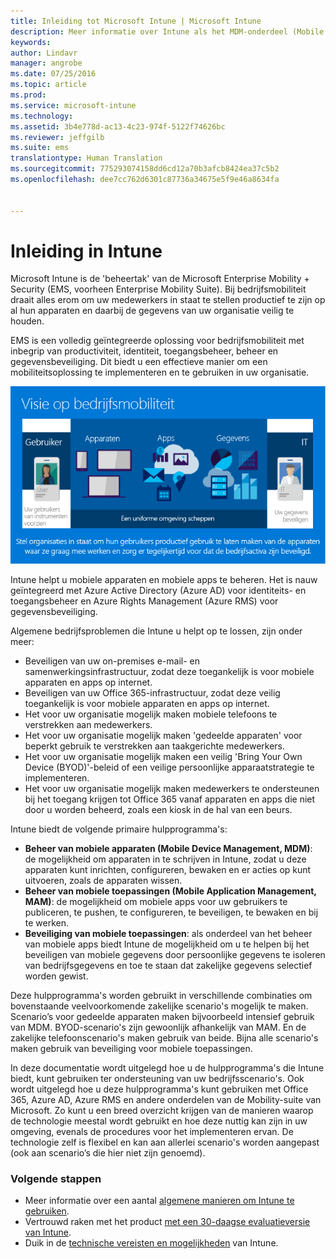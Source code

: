 ```yaml
---
title: Inleiding tot Microsoft Intune | Microsoft Intune
description: Meer informatie over Intune als het MDM-onderdeel (Mobile Device Management) van de oplossing Enterprise Mobility en Beveiliging.
keywords: 
author: Lindavr
manager: angrobe
ms.date: 07/25/2016
ms.topic: article
ms.prod: 
ms.service: microsoft-intune
ms.technology: 
ms.assetid: 3b4e778d-ac13-4c23-974f-5122f74626bc
ms.reviewer: jeffgilb
ms.suite: ems
translationtype: Human Translation
ms.sourcegitcommit: 775293074158dd6cd12a70b3afcb8424ea37c5b2
ms.openlocfilehash: dee7cc762d6301c87736a34675e5f9e46a8634fa


---
```


# Inleiding in Intune
Microsoft Intune is de 'beheertak' van de Microsoft Enterprise Mobility + Security (EMS, voorheen Enterprise Mobility Suite). Bij bedrijfsmobiliteit draait alles erom om uw medewerkers in staat te stellen productief te zijn op al hun apparaten en daarbij de gegevens van uw organisatie veilig te houden.  

EMS is een volledig geïntegreerde oplossing voor bedrijfsmobiliteit met inbegrip van productiviteit, identiteit, toegangsbeheer, beheer en gegevensbeveiliging. Dit biedt u een effectieve manier om een mobiliteitsoplossing te implementeren en te gebruiken in uw organisatie.  

![Afbeelding van visie op bedrijfsmobiliteit](..\media\em-vision.png)

Intune helpt u mobiele apparaten en mobiele apps te beheren. Het is nauw geïntegreerd met Azure Active Directory (Azure AD) voor identiteits- en toegangsbeheer en Azure Rights Management (Azure RMS) voor gegevensbeveiliging.  

Algemene bedrijfsproblemen die Intune u helpt op te lossen, zijn onder meer:

* Beveiligen van uw on-premises e-mail- en samenwerkingsinfrastructuur, zodat deze toegankelijk is voor mobiele apparaten en apps op internet.
* Beveiligen van uw Office 365-infrastructuur, zodat deze veilig toegankelijk is voor mobiele apparaten en apps op internet.
* Het voor uw organisatie mogelijk maken mobiele telefoons te verstrekken aan medewerkers.
* Het voor uw organisatie mogelijk maken 'gedeelde apparaten' voor beperkt gebruik te verstrekken aan taakgerichte medewerkers.
* Het voor uw organisatie mogelijk maken een veilig 'Bring Your Own Device (BYOD)'-beleid of een veilige persoonlijke apparaatstrategie te implementeren.
* Het voor uw organisatie mogelijk maken medewerkers te ondersteunen bij het toegang krijgen tot Office 365 vanaf apparaten en apps die niet door u worden beheerd, zoals een kiosk in de hal van een beurs.

Intune biedt de volgende primaire hulpprogramma's:
* **Beheer van mobiele apparaten (Mobile Device Management, MDM)**: de mogelijkheid om apparaten in te schrijven in Intune, zodat u deze apparaten kunt inrichten, configureren, bewaken en er acties op kunt uitvoeren, zoals de apparaten wissen.
* **Beheer van mobiele toepassingen (Mobile Application Management, MAM)**: de mogelijkheid om mobiele apps voor uw gebruikers te publiceren, te pushen, te configureren, te beveiligen, te bewaken en bij te werken.
* **Beveiliging van mobiele toepassingen**: als onderdeel van het beheer van mobiele apps biedt Intune de mogelijkheid om u te helpen bij het beveiligen van mobiele gegevens door persoonlijke gegevens te isoleren van bedrijfsgegevens en toe te staan dat zakelijke gegevens selectief worden gewist.

Deze hulpprogramma's worden gebruikt in verschillende combinaties om bovenstaande veelvoorkomende zakelijke scenario's mogelijk te maken. Scenario’s voor gedeelde apparaten maken bijvoorbeeld intensief gebruik van MDM. BYOD-scenario's zijn gewoonlijk afhankelijk van MAM. En de zakelijke telefoonscenario's maken gebruik van beide. Bijna alle scenario's maken gebruik van beveiliging voor mobiele toepassingen.

In deze documentatie wordt uitgelegd hoe u de hulpprogramma's die Intune biedt, kunt gebruiken ter ondersteuning van uw bedrijfsscenario's.  Ook wordt uitgelegd hoe u deze hulpprogramma's kunt gebruiken met Office 365, Azure AD, Azure RMS en andere onderdelen van de Mobility-suite van Microsoft. Zo kunt u een breed overzicht krijgen van de manieren waarop de technologie meestal wordt gebruikt en hoe deze nuttig kan zijn in uw omgeving, evenals de procedures voor het implementeren ervan. De technologie zelf is flexibel en kan aan allerlei scenario's worden aangepast (ook aan scenario’s die hier niet zijn genoemd).

### Volgende stappen
* Meer informatie over een aantal [algemene manieren om Intune te gebruiken](common-ways-to-use-intune.md).
* Vertrouwd raken met het product [met een 30-daagse evaluatieversie van Intune](get-started-with-a-30-day-trial-of-microsoft-intune.md).
* Duik in de [technische vereisten en mogelijkheden](/intune/get-started/what-to-know-before-you-start-microsoft-intune) van Intune.



<!--HONumber=Jul16_HO4-->


